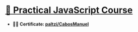# [📗 Practical JavaScript Course](https://platzi.com/cursos/javascript-practico/)
- 👨‍🎓 **Certificate: [paltzi/CabosManuel](https://platzi.com/p/CabosManuel/curso/3271-javascript-practico/diploma/detalle/)**
